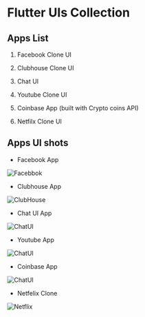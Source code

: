 # Flutter UIs Collection

## Apps List

1. Facebook Clone UI

2. Clubhouse Clone UI

3. Chat UI

4. Youtube Clone UI

5. Coinbase App (built with Crypto coins API)

6. Netfilx Clone UI

## Apps UI shots

- Facebook App

![Facebbok](/shots/Facebook.png 'Facebook Home Page')

- Clubhouse App

![ClubHouse](/shots/ClubHouse.png 'Clubhouse Home Page')

- Chat UI App

![ChatUI](/shots/chatui.png 'ChatUI chatting Page')

- Youtube App

![ChatUI](/shots/youtube.png 'Youtube Home Page')

- Coinbase App

![ChatUI](/shots/coinbase.png 'Coinbase Home Page')

- Netfelix Clone

![Netflix](/shots/Netflix.png 'Netfilx Home Page')
